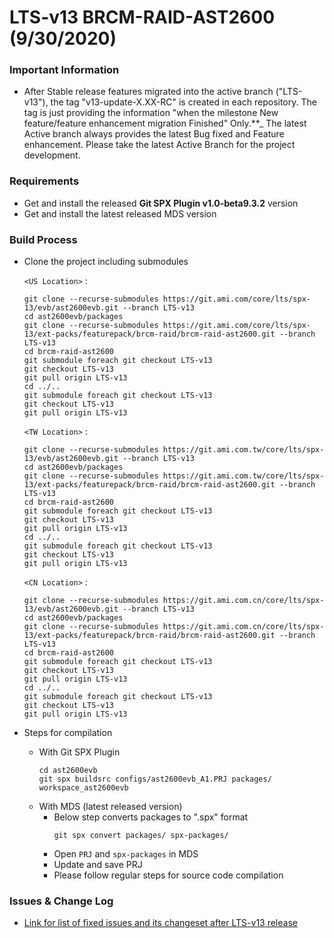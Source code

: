 # LTS-v13 BRCM-RAID-AST2600 (9/30/2020)

### Important Information
- After Stable release features migrated into the active branch ("LTS-v13"), the tag "v13-update-X.XX-RC"  is created in each repository. The tag is just providing the information "when the milestone New feature/feature enhancement migration Finished" Only.**_ The latest Active branch always provides the latest Bug fixed and Feature enhancement. Please take the latest Active Branch for the project development.

### Requirements

- Get and install the released **Git SPX Plugin v1.0-beta9.3.2** version
- Get and install the latest released MDS version

### Build Process
- Clone the project including submodules

    `<US Location>` :
    ```
    git clone --recurse-submodules https://git.ami.com/core/lts/spx-13/evb/ast2600evb.git --branch LTS-v13
    cd ast2600evb/packages
    git clone --recurse-submodules https://git.ami.com/core/lts/spx-13/ext-packs/featurepack/brcm-raid/brcm-raid-ast2600.git --branch LTS-v13
    cd brcm-raid-ast2600
    git submodule foreach git checkout LTS-v13
    git checkout LTS-v13
    git pull origin LTS-v13
    cd ../..
    git submodule foreach git checkout LTS-v13
    git checkout LTS-v13
    git pull origin LTS-v13
    ```
    `<TW Location>` :
    ```
    git clone --recurse-submodules https://git.ami.com.tw/core/lts/spx-13/evb/ast2600evb.git --branch LTS-v13
    cd ast2600evb/packages
    git clone --recurse-submodules https://git.ami.com.tw/core/lts/spx-13/ext-packs/featurepack/brcm-raid/brcm-raid-ast2600.git --branch LTS-v13
    cd brcm-raid-ast2600
    git submodule foreach git checkout LTS-v13
    git checkout LTS-v13
    git pull origin LTS-v13
    cd ../..
    git submodule foreach git checkout LTS-v13
    git checkout LTS-v13
    git pull origin LTS-v13
    ```
    `<CN Location>` :
    ```
    git clone --recurse-submodules https://git.ami.com.cn/core/lts/spx-13/evb/ast2600evb.git --branch LTS-v13
    cd ast2600evb/packages
    git clone --recurse-submodules https://git.ami.com.cn/core/lts/spx-13/ext-packs/featurepack/brcm-raid/brcm-raid-ast2600.git --branch LTS-v13
    cd brcm-raid-ast2600
    git submodule foreach git checkout LTS-v13
    git checkout LTS-v13
    git pull origin LTS-v13
    cd ../..
    git submodule foreach git checkout LTS-v13
    git checkout LTS-v13
    git pull origin LTS-v13
    ```
- Steps for compilation
    - With Git SPX Plugin 
        ```    
        cd ast2600evb    
        git spx buildsrc configs/ast2600evb_A1.PRJ packages/ workspace_ast2600evb
        ```
    - With MDS (latest released version)
        - Below step converts packages to ".spx" format
            ```
            git spx convert packages/ spx-packages/
            ```
        - Open `PRJ` and `spx-packages` in MDS
        - Update and save PRJ
        - Please follow regular steps for source code compilation



### Issues & Change Log
- [Link for list of fixed issues and its changeset after LTS-v13 release]( https://git.ami.com/core/lts/spx-13/ext-packs/featurepack/brcm-raid/brcm-raid-ast2600/-/merge_requests?scope=all&utf8=%E2%9C%93&state=all&target_branch=LTS-v13 )



